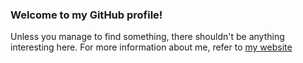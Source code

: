 ### Welcome to my GitHub profile! 

Unless you manage to find something, there shouldn't be anything interesting here. For more information about me, refer to [my website](https://sokzkomucha.xyz)
